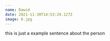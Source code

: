 ```yaml
---
name: Dawid
date: 2021-11-30T14:53:29.127Z
image: 6.jpg
---
```

this is just a example sentence about the person